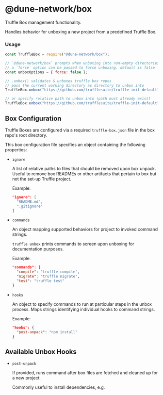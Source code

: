 @dune-network/box
===========

Truffle Box management functionality.

Handles behavior for unboxing a new project from a predefined Truffle Box.

### Usage

```javascript
const TruffleBox = require("@dune-network/box");

// `@dune-network/box` prompts when unboxing into non-empty directories & before potential overwrites
// a `force` option can be passed to force unboxing. default is false
const unboxOptions = { force: false };

// .unbox() validates & unboxes truffle box repos
// pass the current working directory as directory to unbox into
TruffleBox.unbox("https://github.com/trufflesuite/truffle-init-default", process.cwd(), unboxOptions);

// or specify relative path to unbox into (path must already exist)
TruffleBox.unbox("https://github.com/trufflesuite/truffle-init-default", "some/relativePath", unboxOptions);

```


Box Configuration
-----------------

Truffle Boxes are configured via a required `truffle-box.json` file in the
box repo's root directory.

This box configuration file specifies an object containing the following
properties:

- `ignore`

  A list of relative paths to files that should be removed upon box unpack.
  Useful to remove box READMEs or other artifacts that pertain to box but not
  the set-up Truffle project.

  Example:

  ```json
  "ignore": [
    "README.md",
    ".gitignore"
  ]
  ```

- `commands`

  An object mapping supported behaviors for project to invoked command strings.

  `truffle unbox` prints commands to screen upon unboxing for documentation
  purposes.

  Example:

  ```json
  "commands": {
    "compile": "truffle compile",
    "migrate": "truffle migrate",
    "test": "truffle test"
  }
  ```

- `hooks`

  An object to specify commands to run at particular steps in the unbox
  process. Maps strings identifying individual hooks to command strings.

  Example:

  ```json
  "hooks": {
    "post-unpack": "npm install"
  }
  ```

Available Unbox Hooks
---------------------

- `post-unpack`

  If provided, runs command after box files are fetched and cleaned up for a
  new project.

  Commonly useful to install dependencies, e.g.
